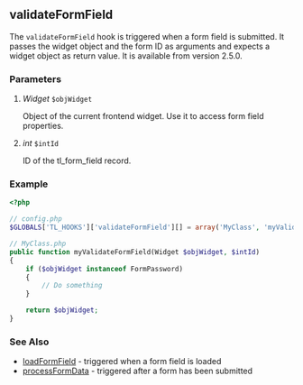 validateFormField
-----------------

The `validateFormField` hook is triggered when a form field is submitted. It passes the widget object and the form ID as arguments and expects a widget object as return value. It is available from version 2.5.0.


### Parameters ###

1. *Widget* `$objWidget`

	Object of the current frontend widget. Use it to access form field properties.

2. *int* `$intId`

	ID of the tl\_form\_field record.


### Example ###

```php
<?php

// config.php
$GLOBALS['TL_HOOKS']['validateFormField'][] = array('MyClass', 'myValidateFormField');

// MyClass.php
public function myValidateFormField(Widget $objWidget, $intId)
{
    if ($objWidget instanceof FormPassword)
    {
        // Do something
    }

    return $objWidget;
}
```


### See Also ###

- [loadFormField](loadFormField.md) - triggered when a form field is loaded
- [processFormData](processFormData.md) - triggered after a form has been submitted
